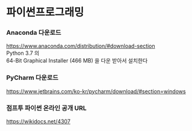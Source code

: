 # 파이썬프로그래밍


### Anaconda 다운로드
https://www.anaconda.com/distribution/#download-section
<br>
Python 3.7 의 <br>
64-Bit Graphical Installer (466 MB) 을 다운 받아서 설치한다



### PyCharm 다운로드
https://www.jetbrains.com/ko-kr/pycharm/download/#section=windows


### 점프투 파이썬 온라인 공개 URL
https://wikidocs.net/4307
